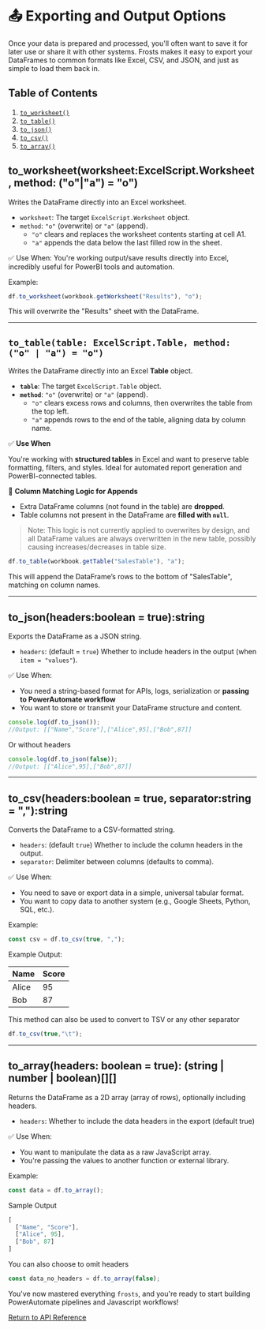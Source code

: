 # 📤 Exporting and Output Options

Once your data is prepared and processed, you'll often want to save it for later use or share it with other systems. Frosts makes it easy to export your DataFrames to common formats like Excel, CSV, and JSON, and just as simple to load them back in.

## Table of Contents

1. [`to_worksheet()`](#to_worksheetworksheetexcelscriptworksheet-method-oa--o)
2. [`to_table()`](#to_tabletable-excelscripttable-method-o--a--o)
3. [`to_json()`](#to_jsonheadersboolean--truestring)
4. [`to_csv()`](#to_csvheadersboolean--true-separatorstring--string)
5. [`to_array()`](#to_arrayheaders-boolean--true-string--number--boolean)

## to_worksheet(worksheet:ExcelScript.Worksheet, method: ("o"|"a") = "o")

Writes the DataFrame directly into an Excel worksheet.

- `worksheet`: The target `ExcelScript.Worksheet` object.
- `method`: `"o"` (overwrite) or `"a"` (append).
  - `"o"` clears and replaces the worksheet contents starting at cell A1.
  - `"a"` appends the data below the last filled row in the sheet.

✅ Use When:
You're working output/save results directly into Excel, incredibly useful for PowerBI tools and automation.

Example:

```ts
df.to_worksheet(workbook.getWorksheet("Results"), "o");
```

This will overwrite the "Results" sheet with the DataFrame.

---

## `to_table(table: ExcelScript.Table, method: ("o" | "a") = "o")`

Writes the DataFrame directly into an Excel **Table** object.

- **`table`**: The target `ExcelScript.Table` object.
- **`method`**: `"o"` (overwrite) or `"a"` (append).
  - `"o"` clears excess rows and columns, then overwrites the table from the top left.
  - `"a"` appends rows to the end of the table, aligning data by column name.

✅ **Use When**  

You're working with **structured tables** in Excel and want to preserve table formatting, filters, and styles. Ideal for automated report generation and PowerBI-connected tables.

🧠 **Column Matching Logic for Appends**

- Extra DataFrame columns (not found in the table) are **dropped**.
- Table columns not present in the DataFrame are **filled with `null`**.

> Note: This logic is not currently applied to overwrites by design, and all DataFrame values are always overwritten in the new table, possibly causing increases/decreases in table size.

```ts
df.to_table(workbook.getTable("SalesTable"), "a");
```

This will append the DataFrame’s rows to the bottom of "SalesTable", matching on column names.

---

## to_json(headers:boolean = true):string

Exports the DataFrame as a JSON string.

- `headers`: (default = `true`) Whether to include headers in the output (when `item = "values"`).

✅ Use When:

- You need a string-based format for APIs, logs, serialization or **passing to PowerAutomate workflow**
- You want to store or transmit your DataFrame structure and content.

```ts
console.log(df.to_json());
//Output: [["Name","Score"],["Alice",95],["Bob",87]]
```

Or without headers

```ts
console.log(df.to_json(false));
//Output: [["Alice",95],["Bob",87]]
```

---

## to_csv(headers:boolean = true, separator:string = ","):string

Converts the DataFrame to a CSV-formatted string.

- `headers`: (default `true`) Whether to include the column headers in the output.
- `separator`: Delimiter between columns (defaults to comma).

✅ Use When:

- You need to save or export data in a simple, universal tabular format.
- You want to copy data to another system (e.g., Google Sheets, Python, SQL, etc.).

Example:

```ts
const csv = df.to_csv(true, ",");
```

Example Output:

| Name  | Score |
|-------|-------|
| Alice |  95   |
| Bob   |  87   |

This method can also be used to convert to TSV or any other separator

```ts
df.to_csv(true,"\t");
```

---

## to_array(headers: boolean = true): (string | number | boolean)[][]

Returns the DataFrame as a 2D array (array of rows), optionally including headers.

- `headers`: Whether to include the data headers in the export (default true)

✅ Use When:

- You want to manipulate the data as a raw JavaScript array.
- You're passing the values to another function or external library.

Example:

```ts
const data = df.to_array();
```

Sample Output

```ts
[
  ["Name", "Score"],
  ["Alice", 95],
  ["Bob", 87]
]
```

You can also choose to omit headers

```ts
const data_no_headers = df.to_array(false);
```

You've now mastered everything `frosts`, and you're ready to start building PowerAutomate pipelines and Javascript workflows!

[Return to API Reference](/frosts)
